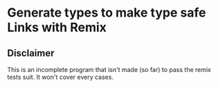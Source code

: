 # Generate types to make type safe Links with Remix

## Disclaimer

This is an incomplete program that isn't made (so far) to pass the remix tests suit. It won't cover every cases.
